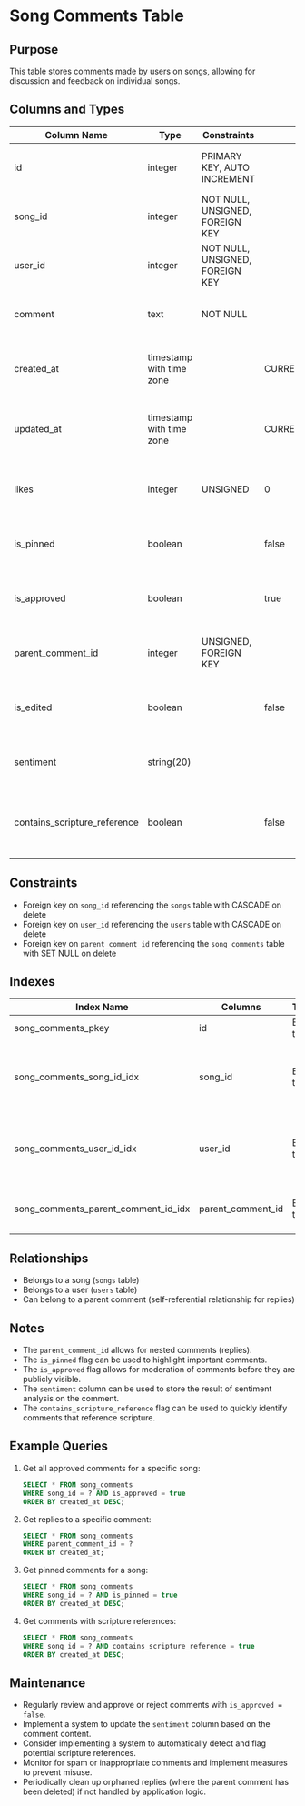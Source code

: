 # Song Comments Table

## Purpose
This table stores comments made by users on songs, allowing for discussion and feedback on individual songs.

## Columns and Types

| Column Name | Type | Constraints | Default | Description |
|-------------|------|-------------|---------|-------------|
| id | integer | PRIMARY KEY, AUTO INCREMENT | | Unique identifier for the comment |
| song_id | integer | NOT NULL, UNSIGNED, FOREIGN KEY | | ID of the song being commented on |
| user_id | integer | NOT NULL, UNSIGNED, FOREIGN KEY | | ID of the user who made the comment |
| comment | text | NOT NULL | | The content of the comment |
| created_at | timestamp with time zone | | CURRENT_TIMESTAMP | Timestamp of when the comment was created |
| updated_at | timestamp with time zone | | CURRENT_TIMESTAMP | Timestamp of when the comment was last updated |
| likes | integer | UNSIGNED | 0 | Number of likes the comment has received |
| is_pinned | boolean | | false | Indicates if the comment is pinned |
| is_approved | boolean | | true | Indicates if the comment has been approved |
| parent_comment_id | integer | UNSIGNED, FOREIGN KEY | | ID of the parent comment (for replies) |
| is_edited | boolean | | false | Indicates if the comment has been edited |
| sentiment | string(20) | | | Sentiment analysis of the comment |
| contains_scripture_reference | boolean | | false | Indicates if the comment contains a scripture reference |

## Constraints

- Foreign key on `song_id` referencing the `songs` table with CASCADE on delete
- Foreign key on `user_id` referencing the `users` table with CASCADE on delete
- Foreign key on `parent_comment_id` referencing the `song_comments` table with SET NULL on delete

## Indexes

| Index Name | Columns | Type | Description |
|------------|---------|------|-------------|
| song_comments_pkey | id | B-tree | Primary key index |
| song_comments_song_id_idx | song_id | B-tree | For efficient queries on comments for a specific song |
| song_comments_user_id_idx | user_id | B-tree | For efficient queries on comments by a specific user |
| song_comments_parent_comment_id_idx | parent_comment_id | B-tree | For efficient queries on replies to comments |

## Relationships

- Belongs to a song (`songs` table)
- Belongs to a user (`users` table)
- Can belong to a parent comment (self-referential relationship for replies)

## Notes

- The `parent_comment_id` allows for nested comments (replies).
- The `is_pinned` flag can be used to highlight important comments.
- The `is_approved` flag allows for moderation of comments before they are publicly visible.
- The `sentiment` column can be used to store the result of sentiment analysis on the comment.
- The `contains_scripture_reference` flag can be used to quickly identify comments that reference scripture.

## Example Queries

1. Get all approved comments for a specific song:
   ```sql
   SELECT * FROM song_comments
   WHERE song_id = ? AND is_approved = true
   ORDER BY created_at DESC;
   ```

2. Get replies to a specific comment:
   ```sql
   SELECT * FROM song_comments
   WHERE parent_comment_id = ?
   ORDER BY created_at;
   ```

3. Get pinned comments for a song:
   ```sql
   SELECT * FROM song_comments
   WHERE song_id = ? AND is_pinned = true
   ORDER BY created_at DESC;
   ```

4. Get comments with scripture references:
   ```sql
   SELECT * FROM song_comments
   WHERE song_id = ? AND contains_scripture_reference = true
   ORDER BY created_at DESC;
   ```

## Maintenance

- Regularly review and approve or reject comments with `is_approved = false`.
- Implement a system to update the `sentiment` column based on the comment content.
- Consider implementing a system to automatically detect and flag potential scripture references.
- Monitor for spam or inappropriate comments and implement measures to prevent misuse.
- Periodically clean up orphaned replies (where the parent comment has been deleted) if not handled by application logic.
